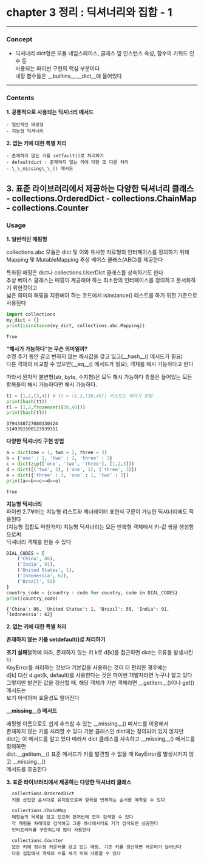 # chapter 3 정리 : 딕셔너리와 집합 - 1
***
### Concept 
* 딕셔너리
    dict형은 모듈 네임스페이스, 클래스 밒 인스턴스 속성, 함수의 키워드 인수 등   
    사용되는 파이썬 구현의 핵심 부분이다  
    내장 함수들은 \_\_builtins\_\_.\_\_dict\_\_에 들어있다    
    
---    
    
### Contents
**1. 공통적으로 사용되는 딕셔너리 메서드**  

    - 일반적인 매핑형
    - 지능형 딕셔너리
      
      
**2. 없는 키에 대한 특별 처리**    

    - 존재하지 않는 키를 setfault()로 처리하기
    - defaultdict : 존재하지 않는 키에 대한 또 다른 처리
    - \_\_missing\_\_() 메서드  
      
      
**3. 표준 라이브러리에서 제공하는 다양한 딕셔너리 클래스**     
    - collections.OrderedDict
    - collections.ChainMap
    - collections.Counter
---

### Usage    
  
**1. 일반적인 매핑형** 
  
collections.abc 모듈은 dict 및 이와 유사한 자료형의 인터페이스를 정의하기 위해   
Mapping 및 MutableMapping 추상 베이스 클래스(ABC)를 제공한다
  
특화된 매핑은 dict나 collections.UserDIct 클래스를 상속하기도 한다  
추상 베이스 클래스는 매핑이 제공해야 하는 최소한의 인터페이스를 정의하고 문서화하기 위한것이고  
넓은 의미의 매핑을 지원해야 하는 코드에서 isinstance() 테스트를 하기 위한 기준으로 사용된다


```python
import collections
my_dict = {}
print(isinstance(my_dict, collections.abc.Mapping))
```

    True
    

**"해시가 가능하다"는 무슨 의미일까?**  
수명 주기 동안 결코 변하지 않는 해시값을 갖고 있고(\_\_hash\_\_() 메서드가 필요)  
다른 객체와 비교할 수 있으면(\_\_eq\_\_() 메서드가 필요), 객체를 해시 가능하다고 한다  
  
따라서 원자적 불변형(str, byte, 수치형)은 모두 해시 가능하다
튜플은 들어있는 모든 항목들이 해시 가능하다면 해시 가능하다.


```python
tt = (1,2,(3,4)) # tt = (1,2,[30,40]) 리스트는 해쉬가 안됨
print(hash(tt))
tl = (1,2,frozenset([30,40]))
print(hash(tl))
```

    3794340727080330424
    5149391500123939311
    

**다양한 딕셔너리 구현 방법**


```python
a = dict(one = 1, two = 2, three = 3)
b = {'one' : 1, 'two' : 2, 'three' : 3}
c = dict(zip(['one', 'two', 'three'], [1,2,3]))
d = dict([('two', 2), ('one', 1), ('three', 3)])
e = dict({'three' : 3, 'one' : 1, 'two' : 2})
print(a==b==c==d==e)
```

    True
    

**지능형 딕셔너리**  
파이썬 2.7부터는 지능형 리스트와 제너레이터 표현식 구문이 가능한 딕셔너리에도 적용된다  
(지능형 집합도 마찬가지) 지능형 딕셔너리는 모든 반복형 객체에서 키-값 쌍을 생성함으로써   
딕셔너리 객체를 만들 수 있다


```python
DIAL_CODES = {
    ('China', 86),
    ('India', 91),
    ('United States', 1),
    ('Indonessia', 62),
    ('Brazil', 55)
}
country_code = {country : code for country, code in DIAL_CODES}
print(country_code)
```

    {'China': 86, 'United States': 1, 'Brazil': 55, 'India': 91, 'Indonessia': 62}
    

**2. 없는 키에 대한 특별 처리**    
  
**존재하지 않는 키를 setdefault()로 처리하기**  

**조기 실패**철학에 따라, 존재하지 않는 키 k로 d\[k\]를 접근하면 dict는 오류를 발생시킨다  
KeyError를 처리하는 것보다 기본값을 사용하는 것이 더 편리한 경우에는  
d\[k\] 대신 d.get(k, default)를 사용한다는 것은 파이썬 개발자라면 누구나 알고 있다  
그렇지만 발견한 값을 갱신할 때, 해당 객체가 가변 객체라면 \_\_getitem\_\_()이나 get() 메서드는  
보기 어색하며 효율성도 떨어진다  
  
**\_\_missing\_\_() 메서드**  

매핑형 이름으로도 쉽게 추측할 수 있는 \_\_missing\_\_() 메서드를 이용해서   
존재하지 않는 키를 처리할 수 있다 기본 클래스인 dict에는 정의되어 있지 않지만  
dict는 이 메서드를 알고 있다 따라서 dict 클래스를 사속하고 \_\_missing\_\_() 메서드를 정의하면   
dict.\_\_getitem\_\_() 표준 메서드가 키를 발견할 수 없을 때 KeyError를 발생시키지 않고 \_\_missing\_\_()  
메서드를 호출한다  
  
**3. 표준 라이브러리에서 제공하는 다양한 딕셔너리 클래스**       
  
      collections.OrderedDict
      키를 삽입한 순서대로 유지함으로써 항목을 반복하는 순서를 예측할 수 있다  
      
      collections.ChainMap
      매핑들의 목록을 담고 있으며 한꺼번에 모두 검색할 수 있다   
      각 매핑을 차례대로 검색하고 그중 하나에서라도 키가 검색되면 성공한다  
      인터프리터를 구현하는데 많이 사용한다
        
      collections.Counter
      모든 키에 정수형 카운터를 갖고 있는 매핑, 기존 키를 갱신하면 카운터가 늘어난다  
      다중 집합에서 객체의 수를 세기 위해 사용할 수 있다
